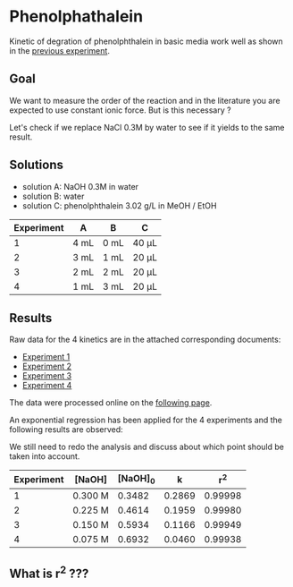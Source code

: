 # Phenolphathalein

Kinetic of degration of phenolphthalein in basic media work well as shown in the [previous experiment](../20190406/README.md).

## Goal

We want to measure the order of the reaction and in the literature you are expected to use constant ionic force. But is this necessary ?

Let's check if we replace NaCl 0.3M by water to see if it yields to the same result.

## Solutions

- solution A: NaOH 0.3M in water
- solution B: water
- solution C: phenolphthalein 3.02 g/L in MeOH / EtOH

| Experiment | A    | B    | C     |
| ---------- | ---- | ---- | ----- |
| 1          | 4 mL | 0 mL | 40 µL |
| 2          | 3 mL | 1 mL | 20 µL |
| 3          | 2 mL | 2 mL | 20 µL |
| 4          | 1 mL | 3 mL | 20 µL |

## Results

Raw data for the 4 kinetics are in the attached corresponding documents:

- [Experiment 1](exp1.txt)
- [Experiment 2](exp2.txt)
- [Experiment 3](exp3.txt)
- [Experiment 4](exp4.txt)

The data were processed online on the [following page](https://www.cheminfo.org/?viewURL=https%3A%2F%2Fcouch.cheminfo.org%2Fcheminfo-public%2F7b6eb01da45510275179c4b587bb63f0%2Fview.json&loadversion=true&fillsearch=Analyse+spectro+log).

An exponential regression has been applied for the 4 experiments and the following results are observed:

We still need to redo the analysis and discuss about which point should be taken into account.

| Experiment | [NaOH]  | [NaOH]<sub>0</sub> | k      | r<sup>2</sup> |
| ---------- | ------- | ------------------ | ------ | ------------- |
| 1          | 0.300 M | 0.3482             | 0.2869 | 0.99998       |
| 2          | 0.225 M | 0.4614             | 0.1959 | 0.99980       |
| 3          | 0.150 M | 0.5934             | 0.1166 | 0.99949       |
| 4          | 0.075 M | 0.6932             | 0.0460 | 0.99938       |

## What is r<sup>2</sup> ???
